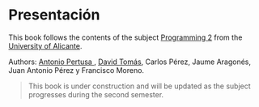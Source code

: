 # Presentación

This book follows the contents of the subject <a href="http://www.dlsi.ua.es/asignaturas/p2">Programming 2</a> from the <a href="http://www.ua.es">University of Alicante</a>.

Authors: <a href="http://www.dlsi.ua.es/~pertusa">Antonio Pertusa </a>, <a href="http://www.dlsi.ua.es/~dtomas">David Tomás</a>, Carlos Pérez, Jaume Aragonés, Juan Antonio Pérez y Francisco Moreno.

> This book is under construction and will be updated as the subject progresses during the second semester. 
